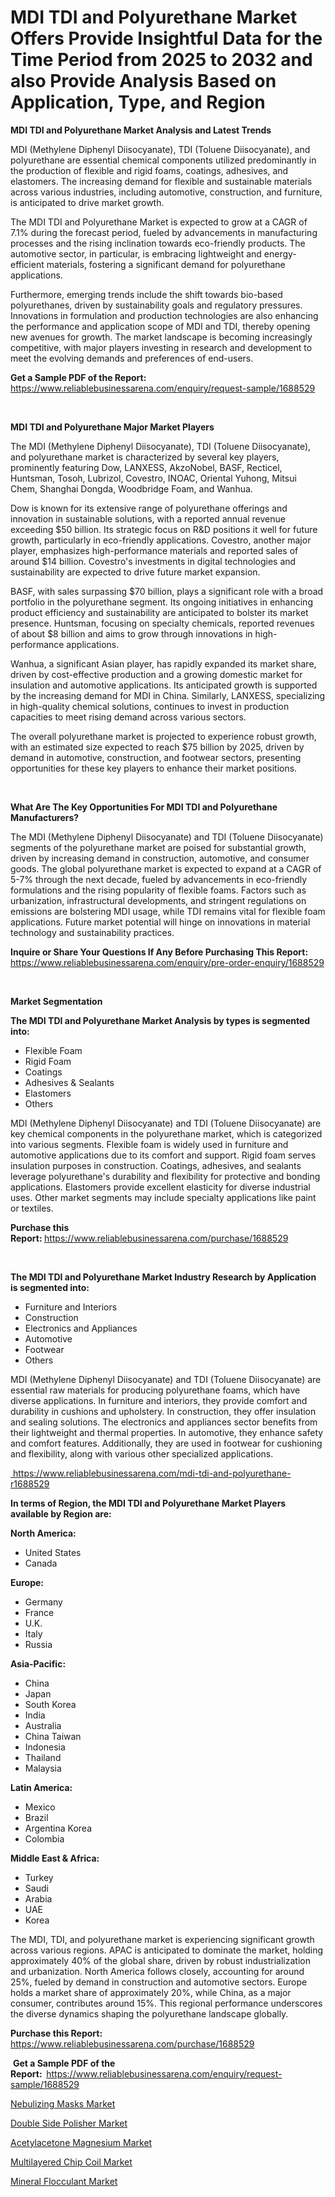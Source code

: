<p><h1>MDI TDI and Polyurethane Market Offers Provide Insightful Data for the Time Period from 2025 to 2032 and also Provide Analysis Based on Application, Type, and Region</h1></p><p><strong>MDI TDI and Polyurethane Market Analysis and Latest Trends</strong></p>
<p><p>MDI (Methylene Diphenyl Diisocyanate), TDI (Toluene Diisocyanate), and polyurethane are essential chemical components utilized predominantly in the production of flexible and rigid foams, coatings, adhesives, and elastomers. The increasing demand for flexible and sustainable materials across various industries, including automotive, construction, and furniture, is anticipated to drive market growth.</p><p>The MDI TDI and Polyurethane Market is expected to grow at a CAGR of 7.1% during the forecast period, fueled by advancements in manufacturing processes and the rising inclination towards eco-friendly products. The automotive sector, in particular, is embracing lightweight and energy-efficient materials, fostering a significant demand for polyurethane applications. </p><p>Furthermore, emerging trends include the shift towards bio-based polyurethanes, driven by sustainability goals and regulatory pressures. Innovations in formulation and production technologies are also enhancing the performance and application scope of MDI and TDI, thereby opening new avenues for growth. The market landscape is becoming increasingly competitive, with major players investing in research and development to meet the evolving demands and preferences of end-users.</p></p>
<p><strong>Get a Sample PDF of the Report:&nbsp;</strong> <a href="https://www.reliablebusinessarena.com/enquiry/request-sample/1688529?utm_campaign=1948&utm_medium=2&utm_source=Github&utm_content=ia&utm_term=06012025&utm_id=mdi-tdi-and-polyurethane">https://www.reliablebusinessarena.com/enquiry/request-sample/1688529</a></p>
<p>&nbsp;</p>
<p><strong>MDI TDI and Polyurethane Major Market Players</strong></p>
<p><p>The MDI (Methylene Diphenyl Diisocyanate), TDI (Toluene Diisocyanate), and polyurethane market is characterized by several key players, prominently featuring Dow, LANXESS, AkzoNobel, BASF, Recticel, Huntsman, Tosoh, Lubrizol, Covestro, INOAC, Oriental Yuhong, Mitsui Chem, Shanghai Dongda, Woodbridge Foam, and Wanhua. </p><p>Dow is known for its extensive range of polyurethane offerings and innovation in sustainable solutions, with a reported annual revenue exceeding $50 billion. Its strategic focus on R&D positions it well for future growth, particularly in eco-friendly applications. Covestro, another major player, emphasizes high-performance materials and reported sales of around $14 billion. Covestro's investments in digital technologies and sustainability are expected to drive future market expansion.</p><p>BASF, with sales surpassing $70 billion, plays a significant role with a broad portfolio in the polyurethane segment. Its ongoing initiatives in enhancing product efficiency and sustainability are anticipated to bolster its market presence. Huntsman, focusing on specialty chemicals, reported revenues of about $8 billion and aims to grow through innovations in high-performance applications.</p><p>Wanhua, a significant Asian player, has rapidly expanded its market share, driven by cost-effective production and a growing domestic market for insulation and automotive applications. Its anticipated growth is supported by the increasing demand for MDI in China. Similarly, LANXESS, specializing in high-quality chemical solutions, continues to invest in production capacities to meet rising demand across various sectors.</p><p>The overall polyurethane market is projected to experience robust growth, with an estimated size expected to reach $75 billion by 2025, driven by demand in automotive, construction, and footwear sectors, presenting opportunities for these key players to enhance their market positions.</p></p>
<p>&nbsp;</p>
<p><strong>What Are The Key Opportunities For MDI TDI and Polyurethane Manufacturers?</strong></p>
<p><p>The MDI (Methylene Diphenyl Diisocyanate) and TDI (Toluene Diisocyanate) segments of the polyurethane market are poised for substantial growth, driven by increasing demand in construction, automotive, and consumer goods. The global polyurethane market is expected to expand at a CAGR of 5-7% through the next decade, fueled by advancements in eco-friendly formulations and the rising popularity of flexible foams. Factors such as urbanization, infrastructural developments, and stringent regulations on emissions are bolstering MDI usage, while TDI remains vital for flexible foam applications. Future market potential will hinge on innovations in material technology and sustainability practices.</p></p>
<p><strong>Inquire or Share Your Questions If Any Before Purchasing This Report:</strong> <a href="https://www.reliablebusinessarena.com/enquiry/pre-order-enquiry/1688529?utm_campaign=1948&utm_medium=2&utm_source=Github&utm_content=ia&utm_term=06012025&utm_id=mdi-tdi-and-polyurethane">https://www.reliablebusinessarena.com/enquiry/pre-order-enquiry/1688529</a></p>
<p>&nbsp;</p>
<p><strong>Market Segmentation</strong></p>
<p><strong>The MDI TDI and Polyurethane Market Analysis by types is segmented into:</strong></p>
<p><ul><li>Flexible Foam</li><li>Rigid Foam</li><li>Coatings</li><li>Adhesives & Sealants</li><li>Elastomers</li><li>Others</li></ul></p>
<p><p>MDI (Methylene Diphenyl Diisocyanate) and TDI (Toluene Diisocyanate) are key chemical components in the polyurethane market, which is categorized into various segments. Flexible foam is widely used in furniture and automotive applications due to its comfort and support. Rigid foam serves insulation purposes in construction. Coatings, adhesives, and sealants leverage polyurethane's durability and flexibility for protective and bonding applications. Elastomers provide excellent elasticity for diverse industrial uses. Other market segments may include specialty applications like paint or textiles.</p></p>
<p><strong>Purchase this Report:&nbsp;</strong><a href="https://www.reliablebusinessarena.com/purchase/1688529?utm_campaign=1948&utm_medium=2&utm_source=Github&utm_content=ia&utm_term=06012025&utm_id=mdi-tdi-and-polyurethane">https://www.reliablebusinessarena.com/purchase/1688529</a></p>
<p>&nbsp;</p>
<p><strong>The MDI TDI and Polyurethane Market Industry Research by Application is segmented into:</strong></p>
<p><ul><li>Furniture and Interiors</li><li>Construction</li><li>Electronics and Appliances</li><li>Automotive</li><li>Footwear</li><li>Others</li></ul></p>
<p><p>MDI (Methylene Diphenyl Diisocyanate) and TDI (Toluene Diisocyanate) are essential raw materials for producing polyurethane foams, which have diverse applications. In furniture and interiors, they provide comfort and durability in cushions and upholstery. In construction, they offer insulation and sealing solutions. The electronics and appliances sector benefits from their lightweight and thermal properties. In automotive, they enhance safety and comfort features. Additionally, they are used in footwear for cushioning and flexibility, along with various other specialized applications.</p></p>
<p><a href="https://www.reliablebusinessarena.com/mdi-tdi-and-polyurethane-r1688529?utm_campaign=1948&utm_medium=2&utm_source=Github&utm_content=ia&utm_term=06012025&utm_id=mdi-tdi-and-polyurethane">&nbsp;https://www.reliablebusinessarena.com/mdi-tdi-and-polyurethane-r1688529</a></p>
<p><strong>In terms of Region, the MDI TDI and Polyurethane Market Players available by Region are:</strong></p>
<p>
    <p> <strong> North America: </strong>
        <ul>
            <li>United States</li>
            <li>Canada</li>
        </ul>
        </p> 
    <p> <strong> Europe: </strong>
        <ul>
            <li>Germany</li>
            <li>France</li>
            <li>U.K.</li>
            <li>Italy</li>
            <li>Russia</li>
        </ul>
        </p> 
    <p> <strong> Asia-Pacific: </strong>
        <ul>
            <li>China</li>
            <li>Japan</li>
            <li>South Korea</li>
            <li>India</li>
            <li>Australia</li>
            <li>China Taiwan</li>
            <li>Indonesia</li>
            <li>Thailand</li>
            <li>Malaysia</li>
        </ul>
        </p> 
    <p> <strong> Latin America: </strong>
        <ul>
            <li>Mexico</li>
            <li>Brazil</li>
            <li>Argentina Korea</li>
            <li>Colombia</li>
        </ul>
        </p> 
    <p> <strong> Middle East & Africa: </strong>
        <ul>
            <li>Turkey</li>
            <li>Saudi</li>
            <li>Arabia</li>
            <li>UAE</li>
            <li>Korea</li>
        </ul>
    </p>
    </p>
<p><p>The MDI, TDI, and polyurethane market is experiencing significant growth across various regions. APAC is anticipated to dominate the market, holding approximately 40% of the global share, driven by robust industrialization and urbanization. North America follows closely, accounting for around 25%, fueled by demand in construction and automotive sectors. Europe holds a market share of approximately 20%, while China, as a major consumer, contributes around 15%. This regional performance underscores the diverse dynamics shaping the polyurethane landscape globally.</p></p>
<p><strong>Purchase this Report: </strong><a href="https://www.reliablebusinessarena.com/purchase/1688529?utm_campaign=1948&utm_medium=2&utm_source=Github&utm_content=ia&utm_term=06012025&utm_id=mdi-tdi-and-polyurethane">https://www.reliablebusinessarena.com/purchase/1688529</a></p>
<p>&nbsp;<strong>Get a Sample PDF of the Report:&nbsp;&nbsp;</strong><a href="https://www.reliablebusinessarena.com/enquiry/request-sample/1688529?utm_campaign=1948&utm_medium=2&utm_source=Github&utm_content=ia&utm_term=06012025&utm_id=mdi-tdi-and-polyurethane">https://www.reliablebusinessarena.com/enquiry/request-sample/1688529</a></p>
<p><strong></strong></p>
<p><p><a href="https://www.linkedin.com/pulse/nebulizing-masks-market-analysis-structure-size-growing-cagr-72-9oxyc?utm_campaign=1948&utm_medium=2&utm_source=Github&utm_content=ia&utm_term=06012025&utm_id=mdi-tdi-and-polyurethane">Nebulizing Masks Market</a></p><p><a href="https://www.linkedin.com/pulse/double-side-polisher-industry-research-report-future-market-m0axc?utm_campaign=1948&utm_medium=2&utm_source=Github&utm_content=ia&utm_term=06012025&utm_id=mdi-tdi-and-polyurethane">Double Side Polisher Market</a></p><p><a href="https://www.linkedin.com/pulse/acetylacetone-magnesium-market-trends-2025-2032-detailed-5-cagr-2xeme?utm_campaign=1948&utm_medium=2&utm_source=Github&utm_content=ia&utm_term=06012025&utm_id=mdi-tdi-and-polyurethane">Acetylacetone Magnesium Market</a></p><p><a href="https://www.linkedin.com/pulse/future-multilayered-chip-coil-market-trends-revenue-forecast-ptaxe?utm_campaign=1948&utm_medium=2&utm_source=Github&utm_content=ia&utm_term=06012025&utm_id=mdi-tdi-and-polyurethane">Multilayered Chip Coil Market</a></p><p><a href="https://www.linkedin.com/pulse/mineral-flocculant-market-analysis-report-key-growth-factors-j75te?utm_campaign=1948&utm_medium=2&utm_source=Github&utm_content=ia&utm_term=06012025&utm_id=mdi-tdi-and-polyurethane">Mineral Flocculant Market</a></p></p>